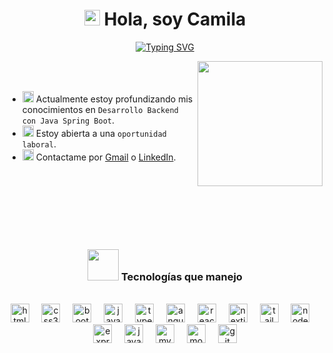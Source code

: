 <h1 align="center"><img src="https://em-content.zobj.net/source/apple/118/waving-hand-sign_emoji-modifier-fitzpatrick-type-4_1f44b-1f3fd_1f3fd.png" width="25"> Hola, soy Camila</h1>

<div align="center">

[![Typing SVG](https://readme-typing-svg.herokuapp.com?font=Victor+Mono&size=14&duration=4000&pause=1000&color=C8FDC6CE&center=true&width=435&lines=Analista+Programadora+en+Desarrollo+de+Aplicaciones;Desarrollando+con+React,+TypeScript,+Express...;Apasionada+por+las+aplicaciones+útiles+y+amigables)](https://git.io/typing-svg)

</div>

<picture><img align="right" src="https://i.giphy.com/media/v1.Y2lkPTc5MGI3NjExdzI3NmUyM3MwdzIxa2MycmhqdGs5cmVtc2p2amhmc3EyM2E0MmliYiZlcD12MV9pbnRlcm5hbF9naWZfYnlfaWQmY3Q9Zw/vKH4mU0p1leRjYRyjx/giphy.gif" width="200px"></picture>

<br><br>


- <img src="https://em-content.zobj.net/source/apple/391/open-book_1f4d6.png" width="18px"> Actualmente estoy profundizando mis conocimientos en `Desarrollo Backend con Java Spring Boot`.
- <img src="https://em-content.zobj.net/source/apple/391/woman-technologist-light-skin-tone_1f469-1f3fb-200d-1f4bb.png" width="18px"> Estoy abierta a una `oportunidad laboral`.
- <img src="https://em-content.zobj.net/source/apple/391/envelope-with-arrow_1f4e9.png" width="18px"> Contactame por <a href="mailto:arce.b.camila@gmail.com" target="_blank">Gmail</a> o <a href="https://www.linkedin.com/in/camilabarce/" target="_blank">LinkedIn</a>.


<br><br><br><br><br><br>

### <div align="center"> <img src = "https://i.giphy.com/media/v1.Y2lkPTc5MGI3NjExZWc4ejBpbDd2MGRudnlwd2N5MmQ0aHY1NDFlbHZmaDFwNTVxdXo3byZlcD12MV9pbnRlcm5hbF9naWZfYnlfaWQmY3Q9Zw/HV0tHmPREaD0sIixmg/giphy.gif" width = 50px> Tecnologías que manejo </div> 
<br>
<div align="center">
  <img src="https://cdn.jsdelivr.net/gh/devicons/devicon/icons/html5/html5-original.svg" height="30" alt="html5 logo"  />
  <img width="12" />
  <img src="https://cdn.jsdelivr.net/gh/devicons/devicon/icons/css3/css3-original.svg" height="30" alt="css3 logo"  />
  <img width="12" />
  <img src="https://cdn.jsdelivr.net/gh/devicons/devicon/icons/bootstrap/bootstrap-original.svg" height="30" alt="bootstrap logo"  />
  <img width="12" />
  <img src="https://cdn.jsdelivr.net/gh/devicons/devicon/icons/javascript/javascript-original.svg" height="30" alt="javascript logo"  />
  <img width="12" />
  <img src="https://cdn.jsdelivr.net/gh/devicons/devicon/icons/typescript/typescript-original.svg" height="30" alt="typescript logo"  />
  <img width="12" />
  <img src="https://cdn.jsdelivr.net/gh/devicons/devicon/icons/angularjs/angularjs-original.svg" height="30" alt="angularjs logo"  />
  <img width="12" />
  <img src="https://cdn.jsdelivr.net/gh/devicons/devicon/icons/react/react-original.svg" height="30" alt="react logo"  />
  <img width="12" />
    <img src="https://cdn.jsdelivr.net/gh/devicons/devicon/icons/nextjs/nextjs-original.svg" height="30" alt="nextjs logo"  />
  <img width="12" />
    <img src="https://cdn.simpleicons.org/tailwindcss/06B6D4" height="30" alt="tailwindcss logo"  />
  <img width="12" />
  <img src="https://cdn.jsdelivr.net/gh/devicons/devicon/icons/nodejs/nodejs-original.svg" height="30" alt="nodejs logo"  />
  <img width="12" />
    <img src="https://cdn.jsdelivr.net/gh/devicons/devicon/icons/express/express-original.svg" height="30" alt="express logo"  />
  <img width="12" />
    <img src="https://cdn.jsdelivr.net/gh/devicons/devicon/icons/java/java-original.svg" height="30" alt="java logo"  />
  <img width="12" />
  <img src="https://cdn.jsdelivr.net/gh/devicons/devicon/icons/mysql/mysql-original.svg" height="30" alt="mysql logo"  />
  <img width="12" />
  <img src="https://cdn.jsdelivr.net/gh/devicons/devicon/icons/mongodb/mongodb-original.svg" height="30" alt="mongodb logo"  />
  <img width="12" />
  <img src="https://cdn.jsdelivr.net/gh/devicons/devicon/icons/git/git-original.svg" height="30" alt="git logo"  />

</div>

<br>

###  

